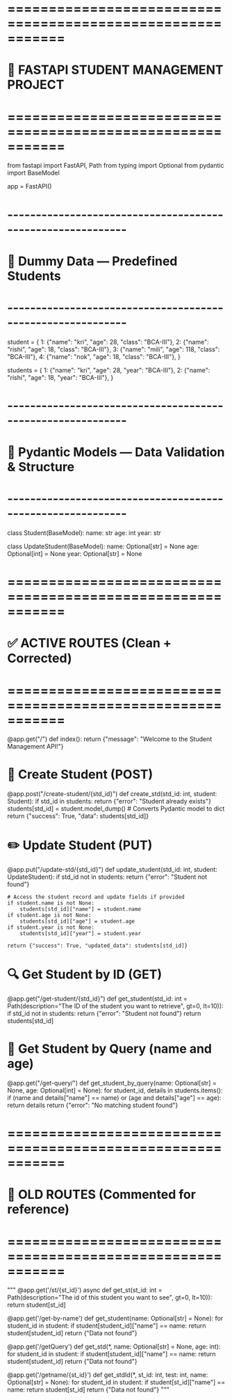 # ===========================================================
# 📘 FASTAPI STUDENT MANAGEMENT PROJECT
# ===========================================================

from fastapi import FastAPI, Path
from typing import Optional
from pydantic import BaseModel

app = FastAPI()

# -----------------------------------------------------------
# 🧾 Dummy Data — Predefined Students
# -----------------------------------------------------------

student = {
    1: {"name": "kri", "age": 28, "class": "BCA-III"},
    2: {"name": "rishi", "age": 18, "class": "BCA-III"},
    3: {"name": "mili", "age": 118, "class": "BCA-III"},
    4: {"name": "nok", "age": 18, "class": "BCA-III"},
}

students = {
    1: {"name": "kri", "age": 28, "year": "BCA-III"},
    2: {"name": "rishi", "age": 18, "year": "BCA-III"},
}

# -----------------------------------------------------------
# 🧠 Pydantic Models — Data Validation & Structure
# -----------------------------------------------------------

class Student(BaseModel):
    name: str
    age: int
    year: str


class UpdateStudent(BaseModel):
    name: Optional[str] = None
    age: Optional[int] = None
    year: Optional[str] = None


# ===========================================================
# ✅ ACTIVE ROUTES (Clean + Corrected)
# ===========================================================

@app.get("/")
def index():
    return {"message": "Welcome to the Student Management API!"}


# 🧩 Create Student (POST)
@app.post("/create-student/{std_id}")
def create_std(std_id: int, student: Student):
    if std_id in students:
        return {"error": "Student already exists"}
    students[std_id] = student.model_dump()   # Converts Pydantic model to dict
    return {"success": True, "data": students[std_id]}


# ✏️ Update Student (PUT)
@app.put("/update-std/{std_id}")
def update_student(std_id: int, student: UpdateStudent):
    if std_id not in students:
        return {"error": "Student not found"}

    # Access the student record and update fields if provided
    if student.name is not None:
        students[std_id]["name"] = student.name
    if student.age is not None:
        students[std_id]["age"] = student.age
    if student.year is not None:
        students[std_id]["year"] = student.year

    return {"success": True, "updated_data": students[std_id]}


# 🔍 Get Student by ID (GET)
@app.get("/get-student/{std_id}")
def get_student(std_id: int = Path(description="The ID of the student you want to retrieve", gt=0, lt=10)):
    if std_id not in students:
        return {"error": "Student not found"}
    return students[std_id]


# 🔎 Get Student by Query (name and age)
@app.get("/get-query/")
def get_student_by_query(name: Optional[str] = None, age: Optional[int] = None):
    for student_id, details in students.items():
        if (name and details["name"] == name) or (age and details["age"] == age):
            return details
    return {"error": "No matching student found"}


# ===========================================================
# 🧩 OLD ROUTES (Commented for reference)
# ===========================================================

"""
@app.get('/st/{st_id}')
async def get_st(st_id: int = Path(description="The id of this student you want to see", gt=0, lt=10)):
    return student[st_id]

@app.get('/get-by-name')
def get_student(name: Optional[str] = None):
    for student_id in student:
        if student[student_id]["name"] == name:
            return student[student_id]
    return {"Data not found"}

@app.get('/getQuery')
def get_std(*, name: Optional[str] = None, age: int):
    for student_id in student:
        if student[student_id]["name"] == name:
            return student[student_id]
    return {"Data not found"}

@app.get('/getname/{st_id}')
def get_stdId(*, st_id: int, test: int, name: Optional[str] = None):
    for student_id in student:
        if student[st_id]["name"] == name:
            return student[st_id]
    return {"Data not found"}
"""
